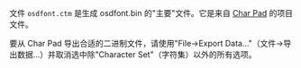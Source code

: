文件 `osdfont.ctm` 是生成 osdfont.bin 的"主要"文件。它是来自 [Char Pad](http://www.coder.pwp.blueyonder.co.uk/charpad.htm) 的项目文件。

要从 Char Pad 导出合适的二进制文件，请使用"File->Export Data..."（文件->导出数据...）并取消选中除"Character Set"（字符集）以外的所有选项。